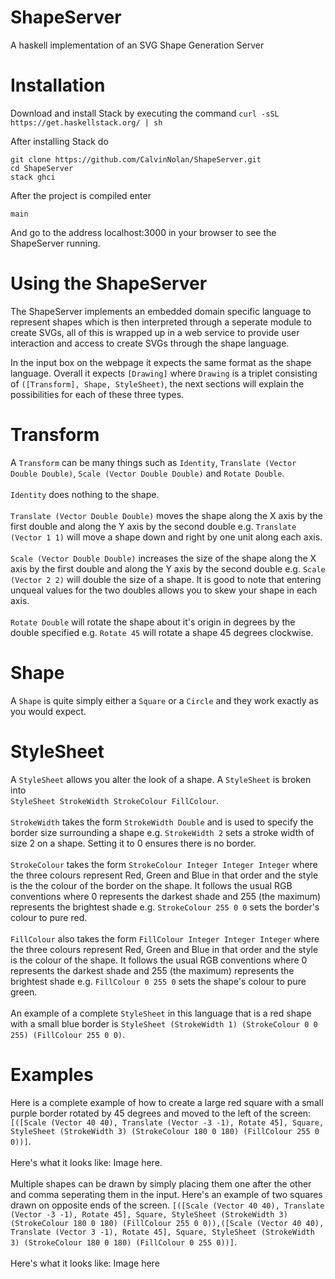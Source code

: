 # ShapeServer
A haskell implementation of an SVG Shape Generation Server

# Installation
Download and install Stack by executing the command `curl -sSL https://get.haskellstack.org/ | sh`

After installing Stack do
<pre><code>git clone https://github.com/CalvinNolan/ShapeServer.git
cd ShapeServer
stack ghci
</code></pre>

After the project is compiled enter
<pre><code>main
</code></pre>
And go to the address localhost:3000 in your browser to see the ShapeServer running.

# Using the ShapeServer
The ShapeServer implements an embedded domain specific language to represent shapes which
is then interpreted through a seperate module to create SVGs, all of this is wrapped up in a web service to
provide user interaction and access to create SVGs through the shape language.

In the input box on the webpage it expects the same format as the shape language.
Overall it expects `[Drawing]` where `Drawing` is a triplet consisting of `([Transform], Shape, StyleSheet)`, the next sections will explain the possibilities for each of these three types. 
# Transform
A `Transform` can be many things such as `Identity`, `Translate (Vector Double Double)`, `Scale (Vector Double Double)` and `Rotate Double`.
<br/><br/>
`Identity` does nothing to the shape.
<br/><br/>
`Translate (Vector Double Double)` moves the shape along the X axis by the first double and along the Y axis by the second double e.g. `Translate (Vector 1 1)` will move a shape down and right by one unit along each axis.
<br/><br/>
`Scale (Vector Double Double)` increases the size of the shape along the X axis by the first double and along the Y axis by the second double e.g. `Scale (Vector 2 2)` will double the size of a shape. 
It is good to note that entering unqueal values for the two doubles allows you to skew your shape in each axis.
<br/><br/>
`Rotate Double` will rotate the shape about it's origin in degrees by the double specified e.g. `Rotate 45` will rotate a shape 45 degrees clockwise.

# Shape
A `Shape` is quite simply either a `Square` or a `Circle` and they work exactly as you would expect.

# StyleSheet
A `StyleSheet` allows you alter the look of a shape. A `StyleSheet` is broken into 
<br/> `StyleSheet StrokeWidth StrokeColour FillColour`. 
<br/><br/>
`StrokeWidth` takes the form `StrokeWidth Double` and is used to specify the border size surrounding a shape e.g. `StrokeWidth 2` sets a stroke width of size 2 on a shape. Setting it to 0 ensures there is no border.
<br/><br/>
`StrokeColour` takes the form `StrokeColour Integer Integer Integer` where the three colours represent Red, Green and Blue in that order and the style is the the colour of the border on the shape. It follows the usual RGB conventions where 0 represents the darkest shade and 255 (the maximum) represents the brightest shade e.g.
`StrokeColour 255 0 0` sets the border's colour to pure red.
<br/><br/>
`FillColour` also takes the form `FillColour Integer Integer Integer` where the three colours represent Red, Green and Blue in that order and the style is the colour of the shape. It follows the usual RGB conventions where 0 represents the darkest shade and 255 (the maximum) represents the brightest shade e.g.
`FillColour 0 255 0` sets the shape's colour to pure green.
<br/><br/>
An example of a complete `StyleSheet` in this language that is a red shape with a small blue border is `StyleSheet (StrokeWidth 1) (StrokeColour 0 0 255) (FillColour 255 0 0)`.

# Examples
Here is a complete example of how to create a large red square with a small purple border rotated by 45 degrees and moved to the left of the screen:
`[([Scale (Vector 40 40), Translate (Vector -3 -1), Rotate 45], Square, StyleSheet (StrokeWidth 3) (StrokeColour 180 0 180) (FillColour 255 0 0))]`.
<br/><br/>
Here's what it looks like:
Image here.
<br/><br/>
Multiple shapes can be drawn by simply placing them one after the other and comma seperating them in the input.
Here's an example of two squares drawn on opposite ends of the screen. `[([Scale (Vector 40 40), Translate (Vector -3 -1), Rotate 45], Square, StyleSheet (StrokeWidth 3) (StrokeColour 180 0 180) (FillColour 255 0 0)),([Scale (Vector 40 40), Translate (Vector 3 -1), Rotate 45], Square, StyleSheet (StrokeWidth 3) (StrokeColour 180 0 180) (FillColour 0 255 0))]`.
<br/><br/>
Here's what it looks like:
Image here
